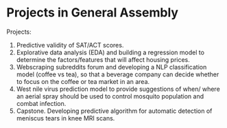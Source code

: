 # Projects in General Assembly

Projects:
1. Predictive validity of SAT/ACT scores.
2. Explorative data analysis (EDA) and building a regression model to determine the factors/features that will affect housing prices.
3. Webscraping subreddits forum and developing a NLP classification model (coffee vs tea), so that a beverage company can decide whether to focus on the coffee or tea market in an area.
4. West nile virus prediction model to provide suggestions of when/ where an aerial spray should be used to control mosquito population and combat infection.
5. Capstone. Developing predictive algorithm for automatic detection of meniscus tears in knee MRI scans.
